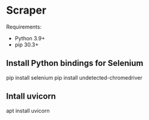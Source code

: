# Scraper

Requirements:
- Python 3.9+
- pip 30.3+

## Install Python bindings for Selenium
pip install selenium
pip install undetected-chromedriver
## Intall uvicorn
apt install uvicorn